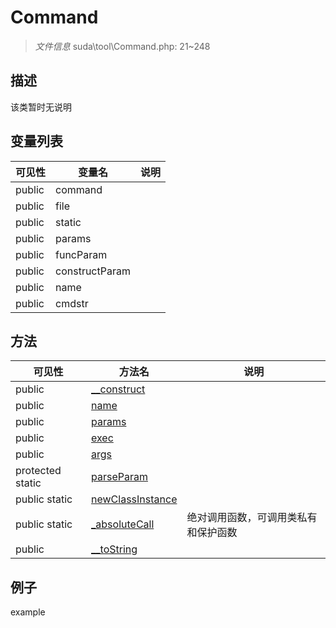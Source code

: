 #  Command 

> *文件信息* suda\tool\Command.php: 21~248





## 描述



该类暂时无说明


## 变量列表
| 可见性 |  变量名   | 说明 |
|--------|----|------|
| public    | command | | 
| public    | file | | 
| public    | static | | 
| public    | params | | 
| public    | funcParam | | 
| public    | constructParam | | 
| public    | name | | 
| public    | cmdstr | | 

## 方法

| 可见性 | 方法名 | 说明 |
|--------|-------|------|
|  public  |[__construct](Command/__construct.md) |  |
|  public  |[name](Command/name.md) |  |
|  public  |[params](Command/params.md) |  |
|  public  |[exec](Command/exec.md) |  |
|  public  |[args](Command/args.md) |  |
|  protected  static|[parseParam](Command/parseParam.md) |  |
|  public  static|[newClassInstance](Command/newClassInstance.md) |  |
|  public  static|[_absoluteCall](Command/_absoluteCall.md) | 绝对调用函数，可调用类私有和保护函数 |
|  public  |[__toString](Command/__toString.md) |  |
 

## 例子

example